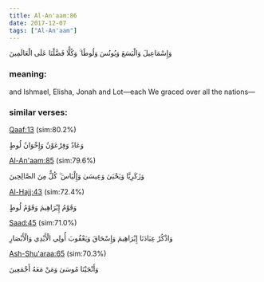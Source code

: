 ```yaml
---
title: Al-An'aam:86
date: 2017-12-07
tags: ["Al-An'aam"]
---
```

وَإِسْمَاعِيلَ وَالْيَسَعَ وَيُونُسَ وَلُوطًا ۚ وَكُلًّا فَضَّلْنَا عَلَى الْعَالَمِينَ
### meaning: 
and Ishmael, Elisha, Jonah and Lot—each We graced over all the nations—
### similar verses: 

[Qaaf:13](/50/13) (sim:80.2%)

وَعَادٌ وَفِرْعَوْنُ وَإِخْوَانُ لُوطٍ

[Al-An'aam:85](/6/85) (sim:79.6%)

وَزَكَرِيَّا وَيَحْيَىٰ وَعِيسَىٰ وَإِلْيَاسَ ۖ كُلٌّ مِنَ الصَّالِحِينَ

[Al-Hajj:43](/22/43) (sim:72.4%)

وَقَوْمُ إِبْرَاهِيمَ وَقَوْمُ لُوطٍ

[Saad:45](/38/45) (sim:71.0%)

وَاذْكُرْ عِبَادَنَا إِبْرَاهِيمَ وَإِسْحَاقَ وَيَعْقُوبَ أُولِي الْأَيْدِي وَالْأَبْصَارِ

[Ash-Shu'araa:65](/26/65) (sim:70.3%)

وَأَنْجَيْنَا مُوسَىٰ وَمَنْ مَعَهُ أَجْمَعِينَ

